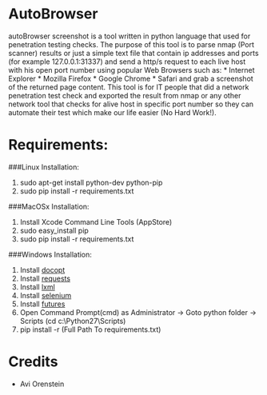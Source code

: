 AutoBrowser
===========

autoBrowser screenshot is a tool written in python language that used for penetration testing checks.
The purpose of this tool is to parse nmap (Port scanner) results or just a simple text file that contain ip addresses and ports (for example 127.0.0.1:31337)
    and send a http/s request to each live host with his open port number using popular Web Browsers such as:
    * Internet Explorer
    * Mozilla Firefox
    * Google Chrome
    * Safari
and grab a screenshot of the returned page content.
This tool is for IT people that did a network penetration test check and exported the result from nmap or any other network tool that checks for alive host in specific port number
so they can automate their test which make our life easier (No Hard Work!).

Requirements:
===============
###Linux Installation:
1. sudo apt-get install python-dev python-pip
2. sudo pip install -r requirements.txt

###MacOSx Installation:
1. Install Xcode Command Line Tools (AppStore)
2. sudo easy_install pip
3. sudo pip install -r requirements.txt

###Windows Installation:
1. Install [docopt](https://github.com/docopt/docopt)
2. Install [requests](http://www.lfd.uci.edu/~gohlke/pythonlibs/#requests)
3. Install [lxml](http://www.lfd.uci.edu/~gohlke/pythonlibs/#lxml)
4. Install [selenium](https://pypi.python.org/pypi/selenium)
5. Install [futures](https://pypi.python.org/pypi/futures)
6. Open Command Prompt(cmd) as Administrator -> Goto python folder -> Scripts (cd c:\Python27\Scripts)
7. pip install -r (Full Path To requirements.txt)

Credits
========
* Avi Orenstein
